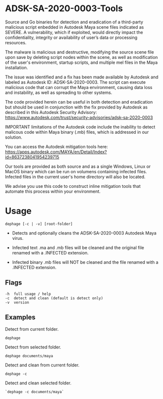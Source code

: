 # ADSK-SA-2020-0003-Tools

Source and Go binaries for detection and eradication of a third-party malicious script enbedded in Autodesk Maya scene files indicated as SEVERE.  A vulnerability, which if exploited, would directly impact the confidentiality, integrity or availability of user’s data or processing resources.

The malware is malicious and destructive, modifying the source scene file upon save by deleting script nodes within the scene, as well as modification of the user's environment, startup scripts, and multiple mel files in the Maya installation.

The issue was identified and a fix has been made available by Autodesk and labeled as Autodesk ID: ADSK-SA-2020-0003. The script can execute malicious code that can corrupt the Maya environment, causing data loss and instability, as well as spreading to other systems.

The code provided herein can be useful in both detection and eradication but should be used in conjunction with the fix provided by Autodesk as described in this Autodesk Security Advisory: https://www.autodesk.com/trust/security-advisories/adsk-sa-2020-0003

IMPORTANT limitations of the Autodesk code include the inability to detect malicous code within Maya binary (.mb) files, which is addressed in our solution.

You can access the Autodesk mitigation tools here: https://apps.autodesk.com/MAYA/en/Detail/Index?id=8637238041954239715

Our tools are provided as both source and as a single Windows, Linux or MacOS binary which can be run on volumens containing infected files.  Infected files in the current user's home directory will also be located.  

We advise you use this code to construct inline mitigation tools that automate this process within your environment.

# Usage

    dephage [-c | -v] [root-folder]

* Detects and optionally cleans the ADSK-SA-2020-0003 Autodesk Maya virus.

* Infected text .ma and .mb files will be cleaned and the original file
  renamed with a .INFECTED extension.

* Infected binary .mb files will NOT be cleaned and the file
  renamed with a .INFECTED extension.

## Flags

```
-h  full usage / help
-c  detect and clean (default is detect only)
-v  version
```

## Examples

Detect from current folder.

    dephage

Detect from selected folder.

    dephage documents/maya

Detect and clean from current folder.

    dephage -c

Detect and clean selected folder.

    `dephage -c documents/maya`








